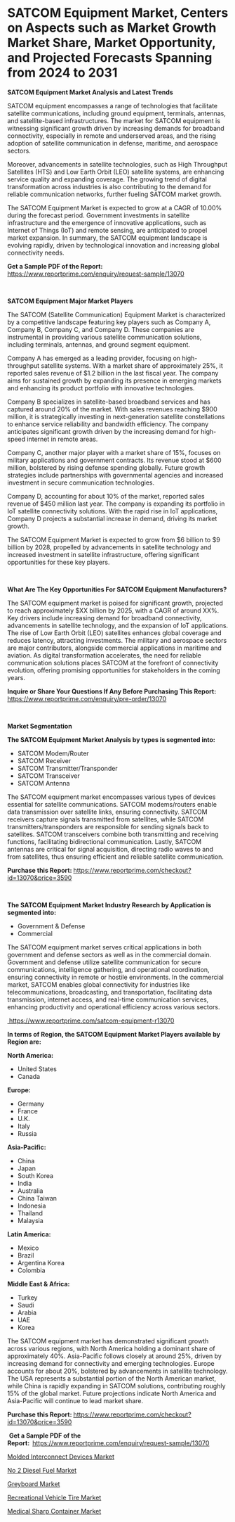 <p><h1>SATCOM Equipment Market, Centers on Aspects such as Market Growth Market Share, Market Opportunity, and Projected Forecasts Spanning from 2024 to 2031</h1></p><p><strong>SATCOM Equipment Market Analysis and Latest Trends</strong></p>
<p><p>SATCOM equipment encompasses a range of technologies that facilitate satellite communications, including ground equipment, terminals, antennas, and satellite-based infrastructures. The market for SATCOM equipment is witnessing significant growth driven by increasing demands for broadband connectivity, especially in remote and underserved areas, and the rising adoption of satellite communication in defense, maritime, and aerospace sectors.</p><p>Moreover, advancements in satellite technologies, such as High Throughput Satellites (HTS) and Low Earth Orbit (LEO) satellite systems, are enhancing service quality and expanding coverage. The growing trend of digital transformation across industries is also contributing to the demand for reliable communication networks, further fueling SATCOM market growth. </p><p>The SATCOM Equipment Market is expected to grow at a CAGR of 10.00% during the forecast period. Government investments in satellite infrastructure and the emergence of innovative applications, such as Internet of Things (IoT) and remote sensing, are anticipated to propel market expansion. In summary, the SATCOM equipment landscape is evolving rapidly, driven by technological innovation and increasing global connectivity needs.</p></p>
<p><strong>Get a Sample PDF of the Report:&nbsp;</strong> <a href="https://www.reportprime.com/enquiry/request-sample/13070">https://www.reportprime.com/enquiry/request-sample/13070</a></p>
<p>&nbsp;</p>
<p><strong>SATCOM Equipment Major Market Players</strong></p>
<p><p>The SATCOM (Satellite Communication) Equipment Market is characterized by a competitive landscape featuring key players such as Company A, Company B, Company C, and Company D. These companies are instrumental in providing various satellite communication solutions, including terminals, antennas, and ground segment equipment.</p><p>Company A has emerged as a leading provider, focusing on high-throughput satellite systems. With a market share of approximately 25%, it reported sales revenue of $1.2 billion in the last fiscal year. The company aims for sustained growth by expanding its presence in emerging markets and enhancing its product portfolio with innovative technologies.</p><p>Company B specializes in satellite-based broadband services and has captured around 20% of the market. With sales revenues reaching $900 million, it is strategically investing in next-generation satellite constellations to enhance service reliability and bandwidth efficiency. The company anticipates significant growth driven by the increasing demand for high-speed internet in remote areas.</p><p>Company C, another major player with a market share of 15%, focuses on military applications and government contracts. Its revenue stood at $600 million, bolstered by rising defense spending globally. Future growth strategies include partnerships with governmental agencies and increased investment in secure communication technologies.</p><p>Company D, accounting for about 10% of the market, reported sales revenue of $450 million last year. The company is expanding its portfolio in IoT satellite connectivity solutions. With the rapid rise in IoT applications, Company D projects a substantial increase in demand, driving its market growth.</p><p>The SATCOM Equipment Market is expected to grow from $6 billion to $9 billion by 2028, propelled by advancements in satellite technology and increased investment in satellite infrastructure, offering significant opportunities for these key players.</p></p>
<p>&nbsp;</p>
<p><strong>What Are The Key Opportunities For SATCOM Equipment Manufacturers?</strong></p>
<p><p>The SATCOM equipment market is poised for significant growth, projected to reach approximately $XX billion by 2025, with a CAGR of around XX%. Key drivers include increasing demand for broadband connectivity, advancements in satellite technology, and the expansion of IoT applications. The rise of Low Earth Orbit (LEO) satellites enhances global coverage and reduces latency, attracting investments. The military and aerospace sectors are major contributors, alongside commercial applications in maritime and aviation. As digital transformation accelerates, the need for reliable communication solutions places SATCOM at the forefront of connectivity evolution, offering promising opportunities for stakeholders in the coming years.</p></p>
<p><strong>Inquire or Share Your Questions If Any Before Purchasing This Report:</strong> <a href="https://www.reportprime.com/enquiry/pre-order/13070">https://www.reportprime.com/enquiry/pre-order/13070</a></p>
<p>&nbsp;</p>
<p><strong>Market Segmentation</strong></p>
<p><strong>The SATCOM Equipment Market Analysis by types is segmented into:</strong></p>
<p><ul><li>SATCOM Modem/Router</li><li>SATCOM Receiver</li><li>SATCOM Transmitter/Transponder</li><li>SATCOM Transceiver</li><li>SATCOM Antenna</li></ul></p>
<p><p>The SATCOM equipment market encompasses various types of devices essential for satellite communications. SATCOM modems/routers enable data transmission over satellite links, ensuring connectivity. SATCOM receivers capture signals transmitted from satellites, while SATCOM transmitters/transponders are responsible for sending signals back to satellites. SATCOM transceivers combine both transmitting and receiving functions, facilitating bidirectional communication. Lastly, SATCOM antennas are critical for signal acquisition, directing radio waves to and from satellites, thus ensuring efficient and reliable satellite communication.</p></p>
<p><strong>Purchase this Report:&nbsp;</strong><a href="https://www.reportprime.com/checkout?id=13070&price=3590">https://www.reportprime.com/checkout?id=13070&price=3590</a></p>
<p>&nbsp;</p>
<p><strong>The SATCOM Equipment Market Industry Research by Application is segmented into:</strong></p>
<p><ul><li>Government & Defense</li><li>Commercial</li></ul></p>
<p><p>The SATCOM equipment market serves critical applications in both government and defense sectors as well as in the commercial domain. Government and defense utilize satellite communication for secure communications, intelligence gathering, and operational coordination, ensuring connectivity in remote or hostile environments. In the commercial market, SATCOM enables global connectivity for industries like telecommunications, broadcasting, and transportation, facilitating data transmission, internet access, and real-time communication services, enhancing productivity and operational efficiency across various sectors.</p></p>
<p><a href="https://www.reportprime.com/satcom-equipment-r13070">&nbsp;https://www.reportprime.com/satcom-equipment-r13070</a></p>
<p><strong>In terms of Region, the SATCOM Equipment Market Players available by Region are:</strong></p>
<p>
    <p> <strong> North America: </strong>
        <ul>
            <li>United States</li>
            <li>Canada</li>
        </ul>
        </p> 
    <p> <strong> Europe: </strong>
        <ul>
            <li>Germany</li>
            <li>France</li>
            <li>U.K.</li>
            <li>Italy</li>
            <li>Russia</li>
        </ul>
        </p> 
    <p> <strong> Asia-Pacific: </strong>
        <ul>
            <li>China</li>
            <li>Japan</li>
            <li>South Korea</li>
            <li>India</li>
            <li>Australia</li>
            <li>China Taiwan</li>
            <li>Indonesia</li>
            <li>Thailand</li>
            <li>Malaysia</li>
        </ul>
        </p> 
    <p> <strong> Latin America: </strong>
        <ul>
            <li>Mexico</li>
            <li>Brazil</li>
            <li>Argentina Korea</li>
            <li>Colombia</li>
        </ul>
        </p> 
    <p> <strong> Middle East & Africa: </strong>
        <ul>
            <li>Turkey</li>
            <li>Saudi</li>
            <li>Arabia</li>
            <li>UAE</li>
            <li>Korea</li>
        </ul>
    </p>
    </p>
<p><p>The SATCOM equipment market has demonstrated significant growth across various regions, with North America holding a dominant share of approximately 40%. Asia-Pacific follows closely at around 25%, driven by increasing demand for connectivity and emerging technologies. Europe accounts for about 20%, bolstered by advancements in satellite technology. The USA represents a substantial portion of the North American market, while China is rapidly expanding in SATCOM solutions, contributing roughly 15% of the global market. Future projections indicate North America and Asia-Pacific will continue to lead market share.</p></p>
<p><strong>Purchase this Report: </strong><a href="https://www.reportprime.com/checkout?id=13070&price=3590">https://www.reportprime.com/checkout?id=13070&price=3590</a></p>
<p>&nbsp;<strong>Get a Sample PDF of the Report:&nbsp;&nbsp;</strong><a href="https://www.reportprime.com/enquiry/request-sample/13070">https://www.reportprime.com/enquiry/request-sample/13070</a></p>
<p><strong></strong></p>
<p><p><a href="https://github.com/GRUBBSCHARLES/Market-Research-Report-List-1/blob/main/molded-interconnect-devices-market.md">Molded Interconnect Devices Market</a></p><p><a href="https://issuu.com/reportprime-2/docs/no-2-diesel-fuel-market-size-2030.p_d0ee3cfdffd15a">No 2 Diesel Fuel Market</a></p><p><a href="https://issuu.com/reportprime-2/docs/greyboard-market-size-2030.pptx_aaf6a033a16ebf">Greyboard Market</a></p><p><a href="https://www.linkedin.com/pulse/navigating-recreational-vehicle-tire-market-expert-analysis-rogle?trackingId=CQb%2Fys3VQIKEgnZTL%2Fr8rw%3D%3D">Recreational Vehicle Tire Market</a></p><p><a href="https://medium.com/@ruhinayunsa/global-medical-sharp-container-industry-types-applications-market-players-regional-growth-b705d297a0c0">Medical Sharp Container Market</a></p></p>